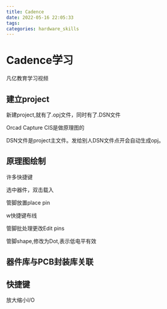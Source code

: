 ```yaml
---
title: Cadence
date: 2022-05-16 22:05:33
tags:
categories: hardware_skills 
---
```

# Cadence学习
凡亿教育学习视频

## 建立project
新建project,就有了.opj文件，同时有了.DSN文件

Orcad Capture CIS是做原理图的

DSN文件是project主文件。发给别人DSN文件点开会自动生成opj。
## 原理图绘制
许多快捷键

选中器件，双击载入

管脚放置place pin

w快捷键布线

管脚批处理更改Edit pins

管脚shape,修改为Dot,表示低电平有效

## 器件库与PCB封装库关联

## 快捷键
放大缩小I/O